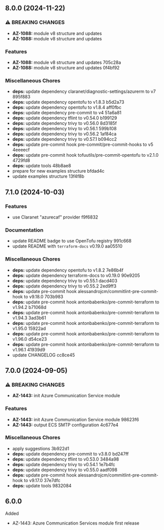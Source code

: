 ## 8.0.0 (2024-11-22)

### ⚠ BREAKING CHANGES

* **AZ-1088:** module v8 structure and updates
* **AZ-1088:** module v8 structure and updates

### Features

* **AZ-1088:** module v8 structure and updates 705c28a
* **AZ-1088:** module v8 structure and updates 0f4bf92

### Miscellaneous Chores

* **deps:** update dependency claranet/diagnostic-settings/azurerm to v7 895f883
* **deps:** update dependency opentofu to v1.8.3 b5d2a73
* **deps:** update dependency opentofu to v1.8.4 aff0fbc
* **deps:** update dependency pre-commit to v4 51a6a81
* **deps:** update dependency tflint to v0.54.0 b199129
* **deps:** update dependency trivy to v0.56.0 8d3185f
* **deps:** update dependency trivy to v0.56.1 599b108
* **deps:** update dependency trivy to v0.56.2 1af84ca
* **deps:** update dependency trivy to v0.57.1 b094cc2
* **deps:** update pre-commit hook pre-commit/pre-commit-hooks to v5 4eeeecf
* **deps:** update pre-commit hook tofuutils/pre-commit-opentofu to v2.1.0 4729fd8
* **deps:** update tools 48b8ae8
* prepare for new examples structure bfdad4c
* update examples structure 13f4f8b

## 7.1.0 (2024-10-03)

### Features

* use Claranet "azurecaf" provider f9f6832

### Documentation

* update README badge to use OpenTofu registry 991c668
* update README with `terraform-docs` v0.19.0 aa05510

### Miscellaneous Chores

* **deps:** update dependency opentofu to v1.8.2 7e86b4f
* **deps:** update dependency terraform-docs to v0.19.0 90e9205
* **deps:** update dependency trivy to v0.55.1 dacd403
* **deps:** update dependency trivy to v0.55.2 2ed9ff3
* **deps:** update pre-commit hook alessandrojcm/commitlint-pre-commit-hook to v9.18.0 703b983
* **deps:** update pre-commit hook antonbabenko/pre-commit-terraform to v1.94.2 b71068d
* **deps:** update pre-commit hook antonbabenko/pre-commit-terraform to v1.94.3 3ad3b61
* **deps:** update pre-commit hook antonbabenko/pre-commit-terraform to v1.95.0 15922ad
* **deps:** update pre-commit hook antonbabenko/pre-commit-terraform to v1.96.0 d54ce23
* **deps:** update pre-commit hook antonbabenko/pre-commit-terraform to v1.96.1 41939d9
* update CHANGELOG cc8ce45

## 7.0.0 (2024-09-05)

### ⚠ BREAKING CHANGES

* **AZ-1443:** init Azure Communication Service module

### Features

* **AZ-1443:** init Azure Communication Service module 98623f6
* **AZ-1443:** output ECS SMTP configuration 4c677e4

### Miscellaneous Chores

* apply suggestions 3b922d1
* **deps:** update dependency pre-commit to v3.8.0 bd247ff
* **deps:** update dependency tflint to v0.53.0 3484a98
* **deps:** update dependency trivy to v0.54.1 1e7b4fc
* **deps:** update dependency trivy to v0.55.0 aadf098
* **deps:** update pre-commit hook alessandrojcm/commitlint-pre-commit-hook to v9.17.0 37e7dfc
* **deps:** update tools 9832084

## 6.0.0

Added
  * AZ-1443: Azure Communication Services module first release
